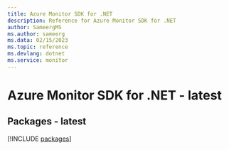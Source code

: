 ```yaml
---
title: Azure Monitor SDK for .NET
description: Reference for Azure Monitor SDK for .NET
author: SameergMS
ms.author: sameerg
ms.data: 02/15/2023
ms.topic: reference
ms.devlang: dotnet
ms.service: monitor
---
```

# Azure Monitor SDK for .NET - latest
## Packages - latest
[!INCLUDE [packages](monitor-index.md)]